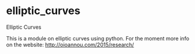 # elliptic_curves
Elliptic Curves

This is a module on elliptic curves using python. 
For the moment more info on the website: http://oioannou.com/2015/research/

